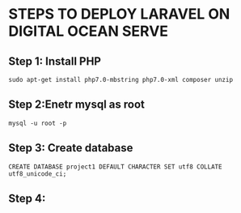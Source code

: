# STEPS TO DEPLOY LARAVEL ON DIGITAL OCEAN SERVE

## Step 1: Install PHP
    sudo apt-get install php7.0-mbstring php7.0-xml composer unzip

## Step 2:Enetr mysql as root
    mysql -u root -p

## Step 3: Create database
    CREATE DATABASE project1 DEFAULT CHARACTER SET utf8 COLLATE utf8_unicode_ci;

## Step 4: